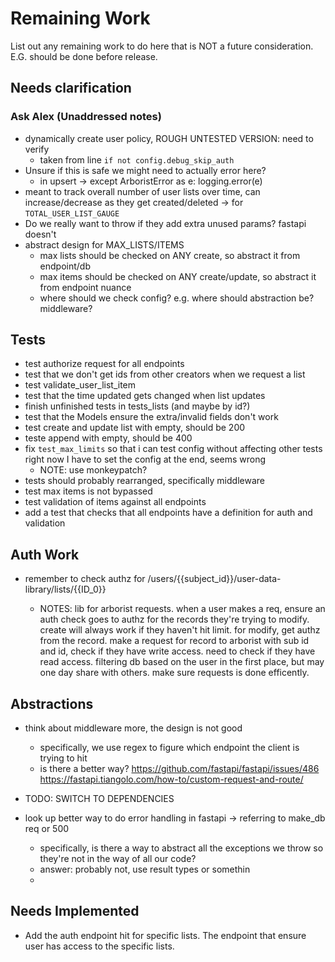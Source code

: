 # Remaining Work

List out any remaining work to do here that is NOT a future consideration.
E.G. should be done before release. 


## Needs clarification

### Ask Alex (Unaddressed notes)
- dynamically create user policy, ROUGH UNTESTED VERSION: need to verify
  - taken from line `if not config.debug_skip_auth`
- Unsure if this is safe we might need to actually error here?
  - in upsert -> except ArboristError as e: logging.error(e)  
- meant to track overall number of user lists over time, can increase/decrease 
as they get created/deleted -> for `TOTAL_USER_LIST_GAUGE`
- Do we really want to throw if they add extra unused params? fastapi doesn't
-  abstract design for MAX_LISTS/ITEMS
    - max lists should be checked on ANY create, so abstract it from endpoint/db 
    - max items should be checked on ANY create/update, so abstract it from endpoint nuance
    - where should we check config? e.g. where should abstraction be? middleware?


## Tests

-  test authorize request for all endpoints 
-  test that we don't get ids from other creators when we request a list
- test validate_user_list_item
-  test that the time updated gets changed when list updates
- finish unfinished tests in tests_lists (and maybe by id?)
- test that the Models ensure the extra/invalid fields don't work
- test create and update list with empty, should be 200
- teste append with empty, should be 400
- fix `test_max_limits` so that i can test config without affecting other tests
  right now I have to set the config at the end, seems wrong
  - NOTE: use monkeypatch?
- tests should probably rearranged, specifically middleware
- test max items is not bypassed
- test validation of items against all endpoints
- add a test that checks that all endpoints have a definition for auth and validation


## Auth Work
-  remember to check authz for /users/{{subject_id}}/user-data-library/lists/{{ID_0}} 

   - NOTES: lib for arborist requests. when a user makes a req, ensure an auth check goes to authz for
  the records they're trying to modify.
  create will always work if they haven't hit limit.
  for modify, get authz from the record.
  make a request for record to arborist with sub id and id, check if they have write access.
  need to check if they have read access.
  filtering db based on the user in the first place, but may one day share with others.
  make sure requests is done efficently.


## Abstractions

- think about middleware more, the design is not good
  - specifically, we use regex to figure which endpoint the client is trying to hit
  - is there a better way? 
https://github.com/fastapi/fastapi/issues/486
https://fastapi.tiangolo.com/how-to/custom-request-and-route/
- TODO: SWITCH TO DEPENDENCIES

- look up better way to do error handling in fastapi 
   -> referring to make_db req or 500
    - specifically, is there a way to abstract all the exceptions we throw so they're not 
    in the way of all our code?
    - answer: probably not, use result types or somethin
    - 


## Needs Implemented

- Add the auth endpoint hit for specific lists. The endpoint that ensure user has access to
  the specific lists.